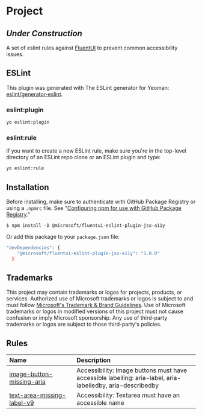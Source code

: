 # Project

## ***Under Construction***

A set of eslint rules against [FluentUI](https://fluentsite.z22.web.core.windows.net/0.64.0) to prevent common accessibility issues.

## ESLint

This plugin was generated with The ESLint generator for Yeoman: [eslint/generator-eslint](https://github.com/eslint/generator-eslint).

### eslint:plugin

```sh
yo eslint:plugin
```

### eslint:rule

If you want to create a new ESLint rule, make sure you're in the top-level directory of an ESLint repo clone or an ESLint plugin and type:

```sh
yo eslint:rule
```

## Installation

Before installing, make sure to authenticate with GitHub Package Registry or using a `.npmrc` file. See "[Configuring npm for use with GitHub Package Registry](https://help.github.com/en/articles/configuring-npm-for-use-with-github-package-registry#authenticating-to-github-package-registry)."

`$ npm install -D @microsoft/fluentui-eslint-plugin-jsx-a11y`

Or add this package to your `package.json` file:

```sh
"devDependencies": {
    "@microsoft/fluentui-eslint-plugin-jsx-a11y": "1.0.0"
  }
```

## Trademarks

This project may contain trademarks or logos for projects, products, or services. Authorized use of Microsoft
trademarks or logos is subject to and must follow
[Microsoft's Trademark & Brand Guidelines](https://www.microsoft.com/en-us/legal/intellectualproperty/trademarks/usage/general).
Use of Microsoft trademarks or logos in modified versions of this project must not cause confusion or imply Microsoft sponsorship.
Any use of third-party trademarks or logos are subject to those third-party's policies.

## Rules
<!-- begin auto-generated rules list -->

| Name                                                                   | Description                                                                                                |
| :--------------------------------------------------------------------- | :--------------------------------------------------------------------------------------------------------- |
| [image-button-missing-aria](docs/rules/image-button-missing-aria.md)   | Accessibility: Image buttons must have accessible labelling: aria-label, aria-labelledby, aria-describedby |
| [text-area-missing-label-v9](docs/rules/text-area-missing-label-v9.md) | Accessibility: Textarea must have an accessible name                                                       |

<!-- end auto-generated rules list -->